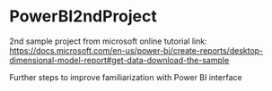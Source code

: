 # PowerBI2ndProject
2nd sample project from microsoft online tutorial
link:
https://docs.microsoft.com/en-us/power-bi/create-reports/desktop-dimensional-model-report#get-data-download-the-sample

Further steps to improve familiarization with Power BI interface
